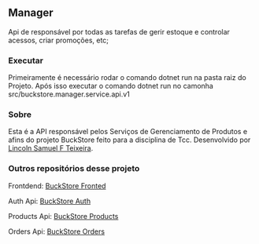 ## Manager
Api de responsável por todas as tarefas de gerir estoque e controlar acessos, criar promoções, etc;


### Executar
Primeiramente é necessário rodar o comando dotnet run na pasta raiz do Projeto.
Após isso executar o comando dotnet run no camonha src/buckstore.manager.service.api.v1

### Sobre
Esta é a API responsável pelos Serviços de Gerenciamento de Produtos e afins do projeto BuckStore feito para a disciplina de Tcc. 
Desenvolvido  por
[Lincoln Samuel F Teixeira](https://github.com/LincolnTx).

### Outros repositórios desse projeto
Frontdend: [BuckStore Fronted](https://github.com/LincolnTx/buckstore-frontend)

Auth Api: [BuckStore Auth](https://github.com/LincolnTx/buckstore.auth.service)

Products Api: [BuckStore Products](https://github.com/LincolnTx/buckstore.products.service)

Orders Api: [BuckStore Orders](https://github.com/LincolnTx/buckstore.orders.service)
